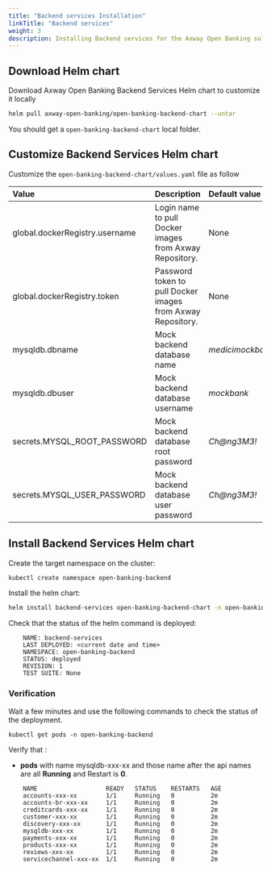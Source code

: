 ```yaml
---
title: "Backend services Installation"
linkTitle: "Backend services"
weight: 3
description: Installing Backend services for the Axway Open Banking solution
---
```



## Download Helm chart

Download Axway Open Banking Backend Services Helm chart to customize it locally

```bash
helm pull axway-open-banking/open-banking-backend-chart --untar
```

You should get a `open-banking-backend-chart` local folder.

## Customize Backend Services  Helm chart

Customize the `open-banking-backend-chart/values.yaml` file as follow

| Value         | Description                           | Default value  |
|:------------- |:------------------------------------- |:-------------- |
| global.dockerRegistry.username | Login name to pull Docker images from Axway Repository. | None |
| global.dockerRegistry.token | Password token to pull Docker images from Axway Repository. | None |
| mysqldb.dbname | Mock backend database name |  _medicimockbackend_ |
| mysqldb.dbuser | Mock backend database username |  _mockbank_ |
| secrets.MYSQL_ROOT_PASSWORD | Mock backend database root password | _Ch@ng3M3!_ |
| secrets.MYSQL_USER_PASSWORD | Mock backend database user password | _Ch@ng3M3!_ |

## Install Backend Services Helm chart

Create the target namespace on the cluster:

```bash
kubectl create namespace open-banking-backend
```

Install the helm chart:

```bash
helm install backend-services open-banking-backend-chart -n open-banking-backend
```

Check that the status of the helm command is deployed:

```
    NAME: backend-services
    LAST DEPLOYED: <current date and time>
    NAMESPACE: open-banking-backend
    STATUS: deployed
    REVISION: 1 
    TEST SUITE: None
```

### Verification

Wait a few minutes and use the following commands to check the status of the deployment.

```
kubectl get pods -n open-banking-backend
```

Verify that :

* **pods** with name mysqldb-xxx-xx and those name after the api names are all **Running** and Restart is **0**.

```
    NAME                   READY   STATUS    RESTARTS   AGE
    accounts-xxx-xx        1/1     Running   0          2m
    accounts-br-xxx-xx     1/1     Running   0          2m
    creditcards-xxx-xx     1/1     Running   0          2m
    customer-xxx-xx        1/1     Running   0          2m
    discovery-xxx-xx       1/1     Running   0          2m
    mysqldb-xxx-xx         1/1     Running   0          2m
    payments-xxx-xx        1/1     Running   0          2m
    products-xxx-xx        1/1     Running   0          2m
    reviews-xxx-xx         1/1     Running   0          2m
    servicechannel-xxx-xx  1/1     Running   0          2m
```
